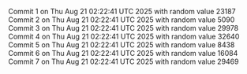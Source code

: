 Commit 1 on Thu Aug 21 02:22:41 UTC 2025 with random value 23187
Commit 2 on Thu Aug 21 02:22:41 UTC 2025 with random value 5090
Commit 3 on Thu Aug 21 02:22:41 UTC 2025 with random value 29978
Commit 4 on Thu Aug 21 02:22:41 UTC 2025 with random value 32640
Commit 5 on Thu Aug 21 02:22:41 UTC 2025 with random value 8438
Commit 6 on Thu Aug 21 02:22:41 UTC 2025 with random value 16084
Commit 7 on Thu Aug 21 02:22:41 UTC 2025 with random value 29469
